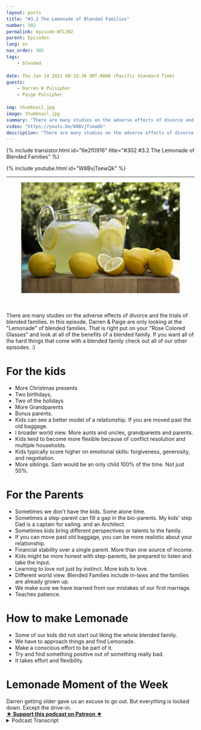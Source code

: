 ```yaml
---
layout: posts
title: "#3.2 The Lemonade of Blended Families"
number: 302
permalink: episode-WTL302
parent: Episodes
lang: en
nav_order: 302
tags:
    - blended

date: Thu Jan 14 2021 08:33:36 GMT-0800 (Pacific Standard Time)
guests:
    - Darren W Pulsipher
    - Paige Pulsipher

img: thumbnail.jpg
image: thumbnail.jpg
summary: "There are many studies on the adverse effects of divorce and the trials of blended families. In this episode, Darren & Paige are only looking at the Lemonade of blended families. That is right put on your Rose Colored Glasses and look at all of the benefits of a blended family. If you want all of the hard things that come with a blended family check out all of our other episodes. :) "
video: "https://youtu.be/W8BvjTsewQk"
description: "There are many studies on the adverse effects of divorce and the trials of blended families. In this episode, Darren & Paige are only looking at the Lemonade of blended families. That is right put on your Rose Colored Glasses and look at all of the benefits of a blended family. If you want all of the hard things that come with a blended family check out all of our other episodes. :) "
---
```


<div>
{% include transistor.html id="6e2f0916" title="#302 #3.2 The Lemonade of Blended Families" %}

{% include youtube.html id="W8BvjTsewQk" %}
</div>

---

<html><head></head><body><div><figure data-trix-attachment="{&quot;contentType&quot;:&quot;image&quot;,&quot;height&quot;:296,&quot;url&quot;:&quot;https://lh3.googleusercontent.com/-ELKl1gJGAtI/X_0qL1H4QyI/AAAAAAACKVU/O2y5_14BTSkeNW9ueLz98UDBKrWLdPkMwCLcBGAsYHQ/w438-h296/image.png&quot;,&quot;width&quot;:438}" data-trix-content-type="image" class="attachment attachment--preview"><img src="./image0.png" width="438" height="296"><figcaption class="attachment__caption"></figcaption></figure></div><div><br><br></div><div>There are many studies on the adverse effects of divorce and the trials of blended families. In this episode, Darren &amp; Paige are only looking at the "Lemonade" of blended families. That is right put on your "Rose Colored Glasses" and look at all of the benefits of a blended family. If you want all of the hard things that come with a blended family check out all of our other episodes. :)&nbsp;</div><h1>For the kids</h1><ul><li>More Christmas presents</li><li>Two birthdays,</li><li>Two of the holidays</li><li>More Grandparents</li><li>Bonus parents.</li><li>Kids can see a better model of a relationship. If you are moved past the old baggage.</li><li>I broader world view. More aunts and uncles, grandparents and parents.</li><li>Kids tend to become more flexible because of conflict resolution and multiple households.</li><li>Kids typically score higher on emotional skills: forgiveness, generosity, and negotiation.</li><li>More siblings. Sam would be an only child 100% of the time. Not just 50%.</li></ul><h1>For the Parents</h1><ul><li>Sometimes we don't have the kids. Some alone time.</li><li>Sometimes a step-parent can fill a gap in the bio-parents. My kids' step Dad is a captain for sailing. and an Architect.</li><li>Sometimes kids bring different perspectives or talents to the family.</li><li>If you can move past old baggage, you can be more realistic about your relationship.</li><li>Financial stability over a single parent. More than one source of income.</li><li>Kids might be more honest with step-parents, be prepared to listen and take the input.</li><li>Learning to love not just by instinct. More kids to love.</li><li>Different world view. Blended Families include in-laws and the families are already grown up.</li><li>We make sure we have learned from our mistakes of our first marriage.</li><li>Teaches patience.</li></ul><h1>How to make Lemonade</h1><ul><li>Some of our kids did not start out liking the whole blended family.</li><li>We have to approach things and find Lemonade.</li><li>Make a conscious effort to be part of it.</li><li>Try and find something positive out of something really bad.</li><li>It takes effort and flexibility.</li></ul><h1>Lemonade Moment of the Week</h1><div>Darren getting older gave us an excuse to go out. But everything is locked down. Except the drive-in.</div>
<strong>
  <a href="https://www.patreon.com/wheresthelemonade" target="_donate" rel="payment" title="★ Support this podcast on Patreon ★">★ Support this podcast on Patreon ★</a>
</strong></body></html>

<details>
<summary> Podcast Transcript </summary>

<p></p>

</details>
